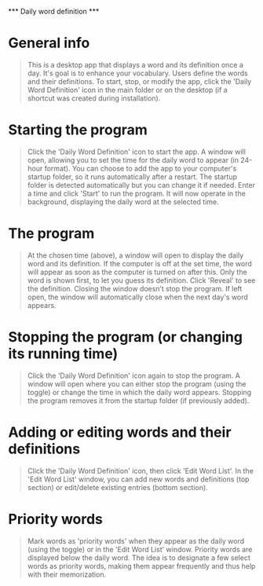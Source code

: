 *** Daily word definition ***

# General info #
> This is a desktop app that displays a word and its definition once a day.
> It's goal is to enhance your vocabulary.
> Users define the words and their definitions.
> To start, stop, or modify the app, click the 'Daily Word Definition' icon in the main folder or on the desktop (if a shortcut was created during installation).

# Starting the program #
> Click the 'Daily Word Definition' icon to start the app.
> A window will open, allowing you to set the time for the daily word to appear (in 24-hour format).
> You can choose to add the app to your computer's startup folder, so it runs automatically after a restart.  The startup folder is detected automatically but you can change it if needed.
> Enter a time and click 'Start' to run the program.  It will now operate in the background, displaying the daily word at the selected time.

# The program #
> At the chosen time (above), a window will open to display the daily word and its definition.
> If the computer is off at the set time, the word will appear as soon as the computer is turned on after this.
> Only the word is shown first, to let you guess its definition.  Click 'Reveal' to see the definition.
> Closing the window doesn’t stop the program.  If left open, the window will automatically close when the next day's word appears.

# Stopping the program (or changing its running time) #
> Click the 'Daily Word Definition' icon again to stop the program.
> A window will open where you can either stop the program (using the toggle) or change the time in which the daily word appears.
> Stopping the program removes it from the startup folder (if previously added).

# Adding or editing words and their definitions #
> Click the 'Daily Word Definition' icon, then click 'Edit Word List'.
> In the 'Edit Word List' window, you can add new words and definitions (top section) or edit/delete existing entries (bottom section).

# Priority words # 
> Mark words as 'priority words' when they appear as the daily word (using the toggle) or in the 'Edit Word List' window.
> Priority words are displayed below the daily word.
> The idea is to designate a few select words as priority words, making them appear frequently and thus help with their memorization.



